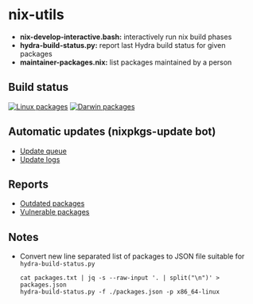 # nix-utils

* **nix-develop-interactive.bash:** interactively run nix build phases
* **hydra-build-status.py:** report last Hydra build status for given packages
* **maintainer-packages.nix:** list packages maintained by a person


## Build status

[![Linux packages ](https://github.com/imincik/nix-utils/actions/workflows/hydra-build-status-linux.yml/badge.svg)](https://github.com/imincik/nix-utils/actions/workflows/hydra-build-status-linux.yml)
[![Darwin packages](https://github.com/imincik/nix-utils/actions/workflows/hydra-build-status-darwin.yml/badge.svg)](https://github.com/imincik/nix-utils/actions/workflows/hydra-build-status-darwin.yml)


## Automatic updates (nixpkgs-update bot)

* [Update queue](https://nixpkgs-update-logs.nix-community.org/~supervisor/queue.html)
* [Update logs](https://nixpkgs-update-logs.nix-community.org/)


## Reports

* [Outdated packages](https://repology.org/projects/?maintainer=ivan.mincik%40gmail.com&inrepo=nix_unstable&outdated=1)
* [Vulnerable packages](https://repology.org/projects/?maintainer=ivan.mincik%40gmail.com&inrepo=nix_unstable&vulnerable=on)


## Notes

* Convert new line separated list of packages to JSON file suitable for
  `hydra-build-status.py`
  ```
  cat packages.txt | jq -s --raw-input '. | split("\n")' > packages.json
  hydra-build-status.py -f ./packages.json -p x86_64-linux
  ```
